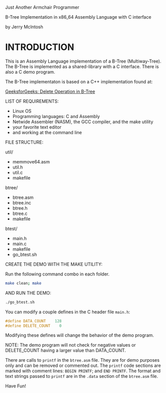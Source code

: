 


Just Another Armchair Programmer

B-Tree Implementation in x86_64 Assembly Language with C interface

by Jerry McIntosh
# INTRODUCTION
This is an Assembly Language implementation of a B-Tree (Multiway-Tree).  The B-Tree is implemented as a shared-library with a C interface.  There is also a C demo program.

The B-Tree implementaton is based on a C++ implementation found at:

[GeeksforGeeks: Delete Operation in B-Tree](https://www.geeksforgeeks.org/delete-operation-in-b-tree/?ref=lbp)

LIST OF REQUIREMENTS:

+ Linux OS
+ Programming languages: C and Assembly
+ Netwide Assembler (NASM), the GCC compiler, and the make utility
+ your favorite text editor
+ and working at the command line

FILE STRUCTURE:

util/
+ memmove64.asm
+ util.h
+ util.c
+ makefile

btree/
+ btree.asm
+ btree.inc
+ btree.h
+ btree.c
+ makefile

btest/
+ main.h
+ main.c
+ makefile
+ go_btest.sh

CREATE THE DEMO WITH THE MAKE UTILITY:

Run the following command combo in each folder.
```bash
make clean; make
```

AND RUN THE DEMO:

```bash
./go_btest.sh
```

You can modify a couple defines in the C header file `main.h`:
```c
#define DATA_COUNT    128
#define DELETE_COUNT    0
```
Modifying these defines will change the behavior of the demo program.

NOTE: The demo program will not check for negative values or DELETE_COUNT having a larger value than DATA_COUNT.

There are calls to `printf` in the `btree.asm` file.  They are for demo purposes only and can be removed or commented out.  The `printf` code sections are marked with comment lines: `BEGIN PRINTF`; and `END PRINTF`.  The format and text strings passed to `printf` are in the `.data` section of the `btree.asm` file.

Have Fun!

